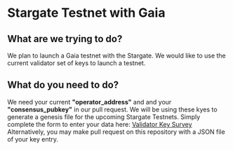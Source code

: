 # Stargate Testnet with Gaia

## What are we trying to do?
We plan to launch a Gaia testnet with the Stargate. We would like to use the current validator set of keys to launch a testnet.

## What do you need to do?
We need your current **"operator_address"** and and your **"consensus_pubkey"** in our pull request. We will be using these kyes to generate a genesis file for the upcoming Stargate Testnets. Simply complete the form to enter your data here: [Validator Key Survey](https://docs.google.com/forms/d/e/1FAIpQLSfkATe-KSwFa_Sc9EvpWBYwMmtB_LBXTOsNEH5eTjnJItT9Kw/viewform?usp=sf_link) Alternatively, you may make pull request on this repository with a JSON file of your key entry.


